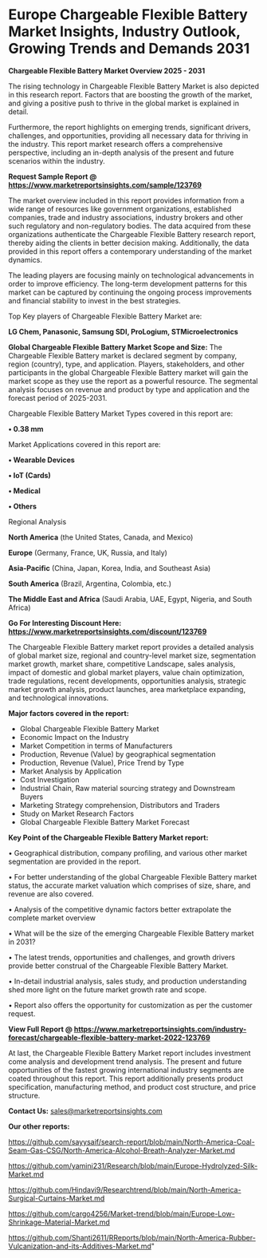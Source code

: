   # Europe Chargeable Flexible Battery Market Insights, Industry Outlook, Growing Trends and Demands 2031

<Strong> Chargeable Flexible Battery Market Overview 2025 - 2031</strong>

The rising technology in Chargeable Flexible Battery Market is also depicted in this research report. Factors that are boosting the growth of the market, and giving a positive push to thrive in the global market is explained in detail.

Furthermore, the report highlights on emerging trends, significant drivers, challenges, and opportunities, providing all necessary data for thriving in the industry. This report market research offers a comprehensive perspective, including an in-depth analysis of the present and future scenarios within the industry.

<strong>Request Sample Report @ <a href=https://www.marketreportsinsights.com/sample/123769>https://www.marketreportsinsights.com/sample/123769</a></strong>

The market overview included in this report provides information from a wide range of resources like government organizations, established companies, trade and industry associations, industry brokers and other such regulatory and non-regulatory bodies. The data acquired from these organizations authenticate the Chargeable Flexible Battery research report, thereby aiding the clients in better decision making. Additionally, the data provided in this report offers a contemporary understanding of the market dynamics.

The leading players are focusing mainly on technological advancements in order to improve efficiency. The long-term development patterns for this market can be captured by continuing the ongoing process improvements and financial stability to invest in the best strategies.

Top Key players of Chargeable Flexible Battery Market are:

<strong>LG Chem, Panasonic, Samsung SDI, ProLogium, STMicroelectronics</strong>

<strong><b>Global Chargeable Flexible Battery Market Scope and Size:</b></strong>
The Chargeable Flexible Battery market is declared segment by company, region (country), type, and application. Players, stakeholders, and other participants in the global Chargeable Flexible Battery market will gain the market scope as they use the report as a powerful resource. The segmental analysis focuses on revenue and product by type and application and the forecast period of 2025-2031.

Chargeable Flexible Battery Market Types covered in this report are:

<strong>• 0.38 mm</strong>

Market Applications covered in this report are:

<strong>• Wearable Devices

• IoT (Cards)

• Medical

• Others</strong> 

Regional Analysis

<strong>North America</strong> (the United States, Canada, and Mexico)

<strong>Europe</strong> (Germany, France, UK, Russia, and Italy)

<strong>Asia-Pacific</strong> (China, Japan, Korea, India, and Southeast Asia)

<strong>South America</strong> (Brazil, Argentina, Colombia, etc.)

<strong>The Middle East and Africa</strong> (Saudi Arabia, UAE, Egypt, Nigeria, and South Africa)

<strong>Go For Interesting Discount Here: <a href=https://www.marketreportsinsights.com/discount/123769>https://www.marketreportsinsights.com/discount/123769</a></strong>

The Chargeable Flexible Battery market report provides a detailed analysis of global market size, regional and country-level market size, segmentation market growth, market share, competitive Landscape, sales analysis, impact of domestic and global market players, value chain optimization, trade regulations, recent developments, opportunities analysis, strategic market growth analysis, product launches, area marketplace expanding, and technological innovations.

<strong><b>Major factors covered in the report:</b></strong>
<ul>
  <li>Global Chargeable Flexible Battery Market </li>
  <li>Economic Impact on the Industry</li>
  <li>Market Competition in terms of Manufacturers</li>
  <li>Production, Revenue (Value) by geographical segmentation</li>
  <li>Production, Revenue (Value), Price Trend by Type</li>
  <li>Market Analysis by Application</li>
  <li>Cost Investigation</li>
  <li>Industrial Chain, Raw material sourcing strategy and Downstream Buyers</li>
  <li>Marketing Strategy comprehension, Distributors and Traders</li>
  <li>Study on Market Research Factors</li>
  <li>Global Chargeable Flexible Battery Market Forecast</li>
</ul>

<strong><b>Key Point of the Chargeable Flexible Battery Market report:</b></strong>

• Geographical distribution, company profiling, and various other market segmentation are provided in the report.

• For better understanding of the global Chargeable Flexible Battery market status, the accurate market valuation which comprises of size, share, and revenue are also covered.

• Analysis of the competitive dynamic factors better extrapolate the complete market overview

• What will be the size of the emerging Chargeable Flexible Battery market in 2031?

• The latest trends, opportunities and challenges, and growth drivers provide better construal of the Chargeable Flexible Battery Market.

• In-detail industrial analysis, sales study, and production understanding shed more light on the future market growth rate and scope.

• Report also offers the opportunity for customization as per the customer request.

<strong><b>View Full Report @ <a href=https://www.marketreportsinsights.com/industry-forecast/chargeable-flexible-battery-market-2022-123769>https://www.marketreportsinsights.com/industry-forecast/chargeable-flexible-battery-market-2022-123769</a></b></strong>


At last, the Chargeable Flexible Battery Market report includes investment come analysis and development trend analysis. The present and future opportunities of the fastest growing international industry segments are coated throughout this report. This report additionally presents product specification, manufacturing method, and product cost structure, and price structure.

<strong>Contact Us:</strong>
sales@marketreportsinsights.com

<strong>Our other reports:</strong>

<a href=https://github.com/sayysaif/search-report/blob/main/North-America-Coal-Seam-Gas-CSG/North-America-Alcohol-Breath-Analyzer-Market.md>https://github.com/sayysaif/search-report/blob/main/North-America-Coal-Seam-Gas-CSG/North-America-Alcohol-Breath-Analyzer-Market.md</a>

<a href=https://github.com/yamini231/Research/blob/main/Europe-Hydrolyzed-Silk-Market.md>https://github.com/yamini231/Research/blob/main/Europe-Hydrolyzed-Silk-Market.md</a>

<a href=https://github.com/Hindavi9/Researchtrend/blob/main/North-America-Surgical-Curtains-Market.md>https://github.com/Hindavi9/Researchtrend/blob/main/North-America-Surgical-Curtains-Market.md</a>

<a href=https://github.com/cargo4256/Market-trend/blob/main/Europe-Low-Shrinkage-Material-Market.md>https://github.com/cargo4256/Market-trend/blob/main/Europe-Low-Shrinkage-Material-Market.md</a>

<a href=https://github.com/Shanti2611/RReports/blob/main/North-America-Rubber-Vulcanization-and-its-Additives-Market.md>https://github.com/Shanti2611/RReports/blob/main/North-America-Rubber-Vulcanization-and-its-Additives-Market.md</a>"
